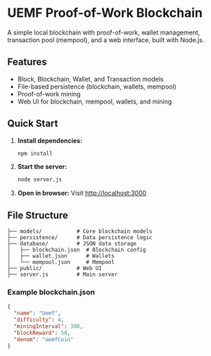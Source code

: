 # UEMF Proof-of-Work Blockchain

A simple local blockchain with proof-of-work, wallet management, transaction pool (mempool), and a web interface, built with Node.js.

## Features
- Block, Blockchain, Wallet, and Transaction models
- File-based persistence (blockchain, wallets, mempool)
- Proof-of-work mining
- Web UI for blockchain, mempool, wallets, and mining

## Quick Start
1. **Install dependencies:**
   ```bash
   npm install
   ```
2. **Start the server:**
   ```bash
   node server.js
   ```
3. **Open in browser:**
   Visit [http://localhost:3000](http://localhost:3000)

## File Structure
```
├── models/           # Core blockchain models
├── persistence/      # Data persistence logic
├── database/         # JSON data storage
│   ├── blockchain.json  # Blockchain config
│   ├── wallet.json      # Wallets
│   └── mempool.json     # Mempool 
├── public/           # Web UI
├── server.js         # Main server
```

### Example blockchain.json
```json
{
  "name": "Uemf",
  "difficulty": 4,
  "miningInterval": 300,
  "blockReward": 50,
  "denom": "uemfCoin"
}
```




